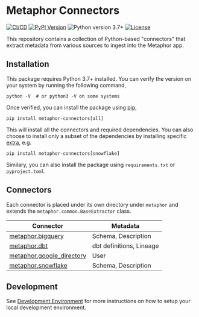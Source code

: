 # Metaphor Connectors

[![CI/CD](https://github.com/MetaphorData/connectors/actions/workflows/cicd.yml/badge.svg)](https://github.com/MetaphorData/connectors/actions/workflows/cicd.yml)
[![PyPI Version](https://img.shields.io/pypi/v/metaphor-connectors)](https://pypi.org/project/metaphor-connectors/)
![Python version 3.7+](https://img.shields.io/badge/python-3.7%2B-blue)
[![License](https://img.shields.io/github/license/MetaphorData/connectors)](https://github.com/MetaphorData/connectors/blob/master/LICENSE)

This repository contains a collection of Python-based "connectors" that extract metadata from various sources to ingest into the Metaphor app.

## Installation

This package requires Python 3.7+ installed. You can verify the version on your system by running the following command,

```shell
python -V  # or python3 -V on some systems
```

Once verified, you can install the package using [pip](https://docs.python.org/3/installing/index.html),

```shell
pip install metaphor-connectors[all]
```

This will install all the connectors and required dependencies. You can also choose to install only a subset of the dependencies by installing specific [extra](https://packaging.python.org/tutorials/installing-packages/#installing-setuptools-extras), e.g.

```shell
pip install metaphor-connectors[snowflake]
```

Similary, you can also install the package using `requirements.txt` or `pyproject.toml`.

## Connectors

Each connector is placed under its own directory under `metaphor` and extends the `metaphor.common.BaseExtractor` class.

| Connector | Metadata  |
| --------- | --------- |  
| [metaphor.bigquery](metaphor/bigquery/README.md) | Schema, Description |
| [metaphor.dbt](metaphor/dbt/README.md) | dbt definitions, Lineage |
| [metaphor.google_directory](metaphor/google_directory/README.md) | User |
| [metaphor.snowflake](metaphor/snowflake/README.md) | Schema, Description |

## Development

See [Development Environment](docs/develop.md) for more instructions on how to setup your local development environment.
